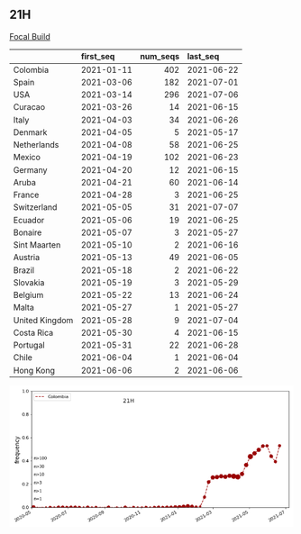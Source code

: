 

## 21H
[Focal Build](https://nextstrain.org/groups/neherlab/ncov/21H)

|                | first_seq   |   num_seqs | last_seq   |
|:---------------|:------------|-----------:|:-----------|
| Colombia       | 2021-01-11  |        402 | 2021-06-22 |
| Spain          | 2021-03-06  |        182 | 2021-07-01 |
| USA            | 2021-03-14  |        296 | 2021-07-06 |
| Curacao        | 2021-03-26  |         14 | 2021-06-15 |
| Italy          | 2021-04-03  |         34 | 2021-06-26 |
| Denmark        | 2021-04-05  |          5 | 2021-05-17 |
| Netherlands    | 2021-04-08  |         58 | 2021-06-25 |
| Mexico         | 2021-04-19  |        102 | 2021-06-23 |
| Germany        | 2021-04-20  |         12 | 2021-06-15 |
| Aruba          | 2021-04-21  |         60 | 2021-06-14 |
| France         | 2021-04-28  |          3 | 2021-06-25 |
| Switzerland    | 2021-05-05  |         31 | 2021-07-07 |
| Ecuador        | 2021-05-06  |         19 | 2021-06-25 |
| Bonaire        | 2021-05-07  |          3 | 2021-05-27 |
| Sint Maarten   | 2021-05-10  |          2 | 2021-06-16 |
| Austria        | 2021-05-13  |         49 | 2021-06-05 |
| Brazil         | 2021-05-18  |          2 | 2021-06-22 |
| Slovakia       | 2021-05-19  |          3 | 2021-05-29 |
| Belgium        | 2021-05-22  |         13 | 2021-06-24 |
| Malta          | 2021-05-27  |          1 | 2021-05-27 |
| United Kingdom | 2021-05-28  |          9 | 2021-07-04 |
| Costa Rica     | 2021-05-30  |          4 | 2021-06-15 |
| Portugal       | 2021-05-31  |         22 | 2021-06-28 |
| Chile          | 2021-06-04  |          1 | 2021-06-04 |
| Hong Kong      | 2021-06-06  |          2 | 2021-06-06 |

![Overall trends 21H](/overall_trends_figures/overall_trends_21H.png)